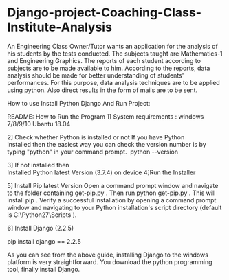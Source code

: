 # Django-project-Coaching-Class-Institute-Analysis
 An Engineering Class Owner/Tutor wants an application for the analysis of his students by the tests conducted. 
 The subjects taught are Mathematics-1 and Engineering Graphics. 
 The reports of each student according to subjects are to be made available to him. 
 According to the reports, data analysis should be made for better understanding of students' performances. 
 For this purpose, data analysis techniques are to be applied using python. 
 Also direct results in the form of mails are to be sent.
 
 How to use Install Python Django And Run Project:

README:
How to Run the Program
1] System requirements :
windows 7/8/9/10      Ubantu 18.04
 
2] Check whether Python is installed or not 
If you have Python installed then the easiest way you can check the version number is by typing "python" in your command prompt.  
python  --version 

3] If not installed then  
Installed Python latest Version (3.7.4) on device
4]Run the Installer

5] Install Pip latest Version
Open a command prompt window and navigate to the folder containing get-pip.py . Then run python get-pip.py . This will install pip . Verify a successful installation by opening a command prompt window and navigating to your Python installation's script directory (default is C:\Python27\Scripts ).


6] Install Django (2.2.5)

pip install django == 2.2.5


As you can see from the above guide, installing Django to the windows platform is very straightforward. You download the python programming tool, finally install Django.
